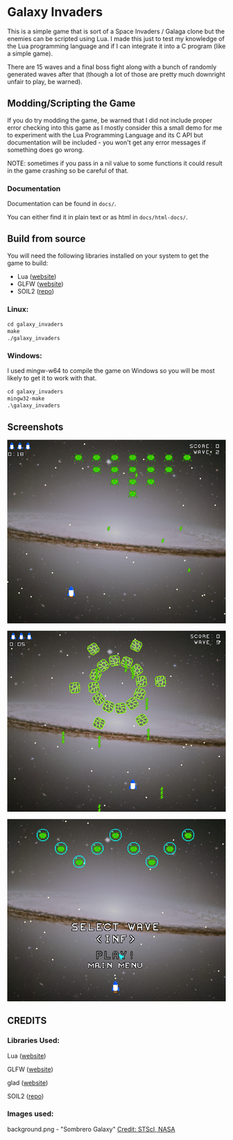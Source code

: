 # Galaxy Invaders

This is a simple game that is sort of a Space Invaders / Galaga clone but the
enemies can be scripted using Lua. I made this just to test my knowledge
of the Lua programming language and if I can integrate it into a C program
(like a simple game).

There are 15 waves and a final boss fight along with a bunch of randomly
generated waves after that (though a lot of those are pretty much downright
unfair to play, be warned).

## Modding/Scripting the Game

If you do try modding the game, be warned that I did not include proper
error checking into this game as I mostly consider this a small demo
for me to experiment with the Lua Programming Language and its C API
but documentation will be included - you won't get any error messages
if something does go wrong.

NOTE: sometimes if you pass in a nil value to some functions it could
result in the game crashing so be careful of that.

### Documentation

Documentation can be found in `docs/`.

You can either find it in plain text or as html in `docs/html-docs/`.

## Build from source

You will need the following libraries installed on your system
to get the game to build:
- Lua ([website](https://www.lua.org))
- GLFW ([website](https://glfw.org))
- SOIL2 ([repo](https://github.com/SpartanJ/SOIL2))

### Linux:

```
cd galaxy_invaders
make
./galaxy_invaders
```

### Windows:

I used mingw-w64 to compile the game on Windows so you will be most
likely to get it to work with that.

```
cd galaxy_invaders
mingw32-make
.\galaxy_invaders
```

## Screenshots

![screenshot1](screenshots/screenshot1.png)

![screenshot2](screenshots/screenshot2.png)

![screenshot3](screenshots/screenshot3.png)

## CREDITS

### Libraries Used:

Lua ([website](https://www.lua.org))

GLFW ([website](https://glfw.org))

glad ([website](https://glad.dav1d.de))

SOIL2 ([repo](https://github.com/SpartanJ/SOIL2))

### Images used:

background.png - "Sombrero Galaxy" [ Credit: STScI, NASA ](https://hubblesite.org/contents/media/images/3884-Image)
